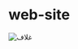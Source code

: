 
# web-site

![غلاف](https://user-images.githubusercontent.com/100274105/155883800-05f88b24-d49e-4ef0-936d-ea353cb34fa4.jpg)




